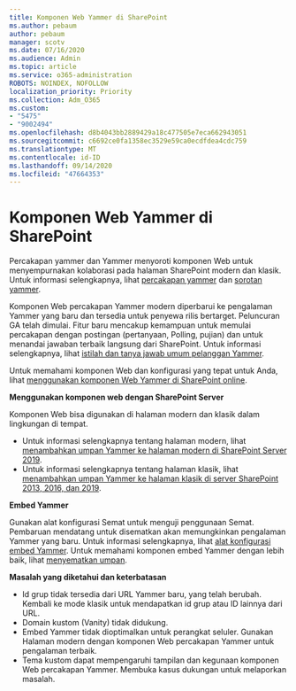 ```yaml
---
title: Komponen Web Yammer di SharePoint
ms.author: pebaum
author: pebaum
manager: scotv
ms.date: 07/16/2020
ms.audience: Admin
ms.topic: article
ms.service: o365-administration
ROBOTS: NOINDEX, NOFOLLOW
localization_priority: Priority
ms.collection: Adm_O365
ms.custom:
- "5475"
- "9002494"
ms.openlocfilehash: d8b4043bb2889429a18c477505e7eca662943051
ms.sourcegitcommit: c6692ce0fa1358ec3529e59ca0ecdfdea4cdc759
ms.translationtype: MT
ms.contentlocale: id-ID
ms.lasthandoff: 09/14/2020
ms.locfileid: "47664353"
---
```

# <a name="yammer-web-parts-in-sharepoint"></a>Komponen Web Yammer di SharePoint

Percakapan yammer dan Yammer menyoroti komponen Web untuk menyempurnakan kolaborasi pada halaman SharePoint modern dan klasik. Untuk informasi selengkapnya, lihat [percakapan yammer](https://support.microsoft.com/office/use-a-yammer-web-part-in-sharepoint-online-a53cfa0c-3d09-42c8-a286-1038a81c59da#conversations)  dan  [sorotan yammer](https://support.microsoft.com/office/use-a-yammer-web-part-in-sharepoint-online-a53cfa0c-3d09-42c8-a286-1038a81c59da#highlights).    

Komponen Web percakapan Yammer modern diperbarui ke pengalaman Yammer yang baru dan tersedia untuk penyewa rilis bertarget. Peluncuran GA telah dimulai. Fitur baru mencakup kemampuan untuk memulai percakapan dengan postingan (pertanyaan, Polling, pujian) dan untuk menandai jawaban terbaik langsung dari SharePoint. Untuk informasi selengkapnya, lihat [istilah dan tanya jawab umum pelanggan Yammer](https://docs.microsoft.com/yammer/get-started-with-yammer/newyammer-faq).

 Untuk memahami komponen Web dan konfigurasi yang tepat untuk Anda, lihat [menggunakan komponen Web Yammer di SharePoint online](https://support.microsoft.com/office/use-a-yammer-web-part-in-sharepoint-online-a53cfa0c-3d09-42c8-a286-1038a81c59da).  

**Menggunakan komponen web dengan SharePoint Server**  

Komponen Web bisa digunakan di halaman modern dan klasik dalam lingkungan di tempat.

- Untuk informasi selengkapnya tentang halaman modern, lihat [menambahkan umpan Yammer ke halaman modern di SharePoint Server 2019](https://docs.microsoft.com/yammer/integrate-yammer-with-other-apps/embed-a-feed-into-a-sharepoint-site#add-a-yammer-feed-to-a-modern-page-in-sharepoint-server-2019). 
- Untuk informasi selengkapnya tentang halaman klasik, lihat [menambahkan umpan Yammer ke halaman klasik di server SharePoint 2013, 2016, dan 2019](https://docs.microsoft.com/yammer/integrate-yammer-with-other-apps/embed-a-feed-into-a-sharepoint-site#add-a-yammer-feed-to-a-classic-page-in-sharepoint-servers-2013-2016-and-2019).

**Embed Yammer**  

Gunakan alat konfigurasi Semat untuk menguji penggunaan Semat. Pembaruan mendatang untuk disematkan akan memungkinkan pengalaman Yammer yang baru. Untuk informasi selengkapnya, lihat [alat konfigurasi embed Yammer](https://aka.ms/YammerEmbedConfigureTool). Untuk memahami komponen embed Yammer dengan lebih baik, lihat [menyematkan umpan](https://aka.ms/YammerDevDocs).

**Masalah yang diketahui dan keterbatasan**

- Id grup tidak tersedia dari URL Yammer baru, yang telah berubah. Kembali ke mode klasik untuk mendapatkan id grup atau ID lainnya dari URL.
- Domain kustom (Vanity) tidak didukung.
- Embed Yammer tidak dioptimalkan untuk perangkat seluler. Gunakan Halaman modern dengan komponen Web percakapan Yammer untuk pengalaman terbaik.
- Tema kustom dapat mempengaruhi tampilan dan kegunaan komponen Web percakapan Yammer. Membuka kasus dukungan untuk melaporkan masalah.